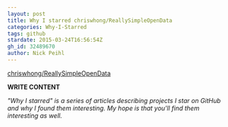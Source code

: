 ```yaml
---
layout: post
title: Why I starred chriswhong/ReallySimpleOpenData
categories: Why-I-Starred
tags: github
stardate: 2015-03-24T16:56:54Z
gh_id: 32489670
author: Nick Peihl
---
```


[chriswhong/ReallySimpleOpenData](star.repo.html_url)

**WRITE CONTENT**

*"Why I starred" is a series of articles describing projects I star on GitHub and why I found them interesting. My hope is that you'll find them interesting as well.*

